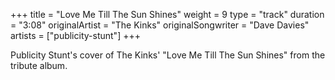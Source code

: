 +++
title = "Love Me Till The Sun Shines"
weight = 9
type = "track"
duration = "3:08"
originalArtist = "The Kinks"
originalSongwriter = "Dave Davies"
artists = ["publicity-stunt"]
+++

Publicity Stunt's cover of The Kinks' "Love Me Till The Sun Shines" from the tribute album.

